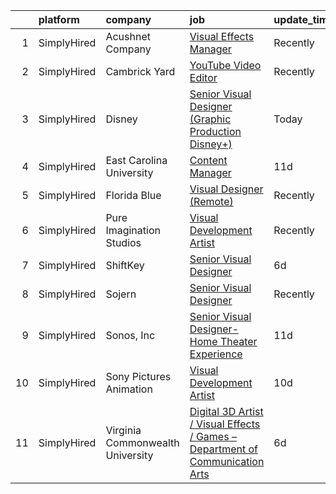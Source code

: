 

|    | platform    | company                          | job                                                                                                                                                                                      | update_time   | location        |
|---:|:------------|:---------------------------------|:-----------------------------------------------------------------------------------------------------------------------------------------------------------------------------------------|:--------------|:----------------|
|  1 | SimplyHired | Acushnet Company                 | [Visual Effects Manager](https://www.simplyhired.com/job/CuABau9b_msg9dMhS1-8HJDFCUvMom7UXnkcnC1IBkhC-rO3cuhcpg?q=visual+effects)                                                        | Recently      | Carlsbad, CA    |
|  2 | SimplyHired | Cambrick Yard                    | [YouTube Video Editor](https://www.simplyhired.com/job/8Brxpr9YerXBfpx3aNdNMjY-1JT4S3Ov2P7q8x_iXgL9ovpSCXLBww?q=visual+effects)                                                          | Recently      | Remote          |
|  3 | SimplyHired | Disney                           | [Senior Visual Designer (Graphic Production Disney+)](https://www.simplyhired.com/job/fT74WQ28q-2slmdWJOtRTKwlWihaLLAO8k8VwxRtahmNP_tmYvDnSA?q=visual+effects)                           | Today         | New York, NY    |
|  4 | SimplyHired | East Carolina University         | [Content Manager](https://www.simplyhired.com/job/ab_eDNWXZBHahr-ZdbgdC2V0TmSY-HwzsL5zvG-mgdfhFhXdfpw21g?q=visual+effects)                                                               | 11d           | Greenville, NC  |
|  5 | SimplyHired | Florida Blue                     | [Visual Designer (Remote)](https://www.simplyhired.com/job/QH-MbfdoZ8XNtVwcZUORtQVcykwqbct10iLLqK1y7kRGHDoqRAJeZQ?q=visual+effects)                                                      | Recently      | United States   |
|  6 | SimplyHired | Pure Imagination Studios         | [Visual Development Artist](https://www.simplyhired.com/job/u3Ce0qDkoB4jPujFyWA_pOjySvkBJ7SmBclJFkATwkjx3a0XU_1R2g?q=visual+effects)                                                     | Recently      | Van Nuys, CA    |
|  7 | SimplyHired | ShiftKey                         | [Senior Visual Designer](https://www.simplyhired.com/job/554-Wh0ZZ9zO36NggGscr0qKzKZ2iQf1ZgDL6akRg1dmyncgNdMw5A?q=visual+effects)                                                        | 6d            | Austin, TX      |
|  8 | SimplyHired | Sojern                           | [Senior Visual Designer](https://www.simplyhired.com/job/poXq-aQ6t-X3qce72DRkNlKNlUc0zAmOH5frP-KicbOu8FHGfOJXWg?q=visual+effects)                                                        | Recently      | Omaha, NE       |
|  9 | SimplyHired | Sonos, Inc                       | [Senior Visual Designer- Home Theater Experience](https://www.simplyhired.com/job/ysJgbgZaQR7VeKSPkkcsXRE-FL10eN0pA0SAz4vC1dU_JzVNItFVwA?q=visual+effects)                               | 11d           | Boston, MA      |
| 10 | SimplyHired | Sony Pictures Animation          | [Visual Development Artist](https://www.simplyhired.com/job/69Xcu-jnN61Z8GItK-bx0bPKZnjn_Hq3pMWWYD3lVZMSJKOUrvqEqw?q=visual+effects)                                                     | 10d           | Culver City, CA |
| 11 | SimplyHired | Virginia Commonwealth University | [Digital 3D Artist / Visual Effects / Games – Department of Communication Arts](https://www.simplyhired.com/job/vzf-eKp1UGGP0HC7LaCDMr5SUTI-cioy7g5rwidKP3xx5jiiDTzmyA?q=visual+effects) | 6d            | Richmond, VA    |
